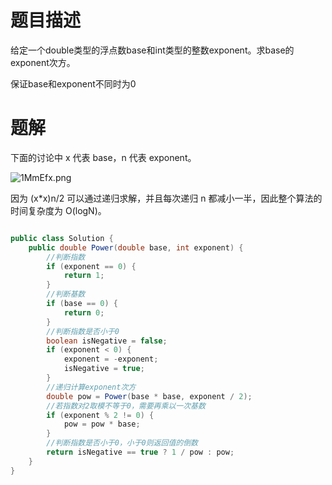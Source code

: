# 题目描述
给定一个double类型的浮点数base和int类型的整数exponent。求base的exponent次方。

保证base和exponent不同时为0

# 题解

下面的讨论中 x 代表 base，n 代表 exponent。

![1MmEfx.png](https://s2.ax1x.com/2020/01/28/1MmEfx.png)

因为 (x*x)n/2 可以通过递归求解，并且每次递归 n 都减小一半，因此整个算法的时间复杂度为 O(logN)。

```java

public class Solution {
    public double Power(double base, int exponent) {
        //判断指数
        if (exponent == 0) {
            return 1;
        }
        //判断基数
        if (base == 0) {
            return 0;
        }
        //判断指数是否小于0
        boolean isNegative = false;
        if (exponent < 0) {
            exponent = -exponent;
            isNegative = true;
        }
        //递归计算exponent次方
        double pow = Power(base * base, exponent / 2);
        //若指数对2取模不等于0，需要再乘以一次基数
        if (exponent % 2 != 0) {
            pow = pow * base;
        }
        //判断指数是否小于0，小于0则返回值的倒数
        return isNegative == true ? 1 / pow : pow;
    }
}

```